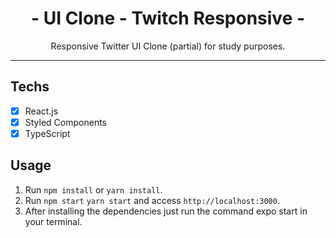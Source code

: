 <h1 align="center">
- UI Clone - Twitch Responsive -
</h1>

<p align="center">Responsive Twitter UI Clone (partial) for study purposes.</p>

<hr>

## Techs

- [x] React.js
- [x] Styled Components
- [x] TypeScript

## Usage

1. Run `npm install` or `yarn install`.<br />
2. Run `npm start` `yarn start` and access `http://localhost:3000`.<br />
3. After installing the dependencies just run the command expo start in your terminal.
